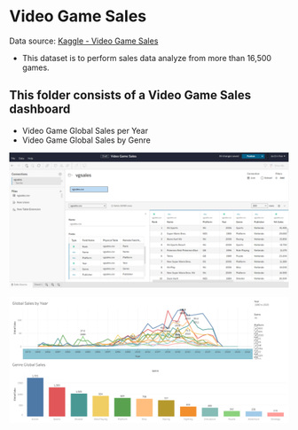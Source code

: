 # Video Game Sales
Data source: [Kaggle - Video Game Sales](https://www.kaggle.com/datasets/gregorut/videogamesalesM)
- This dataset is to perform sales data analyze from more than 16,500 games.


## This folder consists of a Video Game Sales dashboard
- Video Game Global Sales per Year
- Video Game Global Sales by Genre
  
![Data](https://github.com/jia-ern/Tableau_Reporting/blob/b2fa1956a25c322c3a6e7059eab8695a887e92db/Video%20Game%20Sales/vgsales.PNG)

![Dashboard](https://github.com/jia-ern/Tableau_Reporting/blob/0249f97545902cade34b8fd8a3cc1171d5bbaee1/Video%20Game%20Sales/Video%20Game%20Sales%20Dashboard.png)
